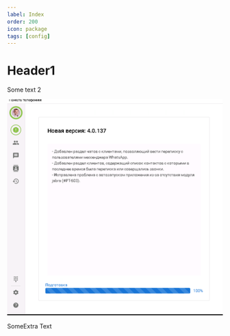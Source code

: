 ```yaml
---
label: Index
order: 200
icon: package
tags: [config]
---
```

# Header1

Some text 2

![Some picture](assets/index/NewVersion.png)

SomeExtra Text